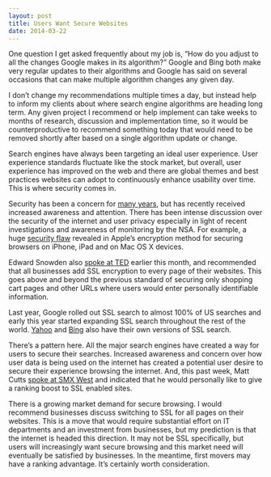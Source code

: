 ```yaml
---
layout: post
title: Users Want Secure Websites
date: 2014-03-22
---
```


One question I get asked frequently about my job is, “How do you adjust to all the changes Google makes in its algorithm?” Google and Bing both make very regular updates to their algorithms and Google has said on several occasions that can make multiple algorithm changes any given day.

I don’t change my recommendations multiple times a day, but instead help to inform my clients about where search engine algorithms are heading long term. Any given project I recommend or help implement can take weeks to months of research, discussion and implementation time, so it would be counterproductive to recommend something today that would need to be removed shortly after based on a single algorithm update or change.

Search engines have always been targeting an ideal user experience. User experience standards fluctuate like the stock market, but overall, user experience has improved on the web and there are global themes and best practices websites can adopt to continuously enhance usability over time. This is where security comes in.

Security has been a concern for [many years](https://www.mattcutts.com/blog/google-secure-search/), but has recently received increased awareness and attention. There has been intense discussion over the security of the internet and user privacy especially in light of recent investigations and awareness of monitoring by the NSA. For example, a huge [security flaw](https://www.theguardian.com/technology/2014/feb/25/apples-ssl-iphone-vulnerability-how-did-it-happen-and-what-next) revealed in Apple’s encryption method for securing browsers on iPhone, iPad and on Mac OS X devices.

Edward Snowden also [spoke at TED](https://www.ted.com/talks/edward_snowden_here_s_how_we_take_back_the_internet) earlier this month, and recommended that all businesses add SSL encryption to every page of their websites. This goes above and beyond the previous standard of securing only shopping cart pages and other URLs where users would enter personally identifiable information.

Last year, Google rolled out SSL search to almost 100% of US searches and early this year started expanding SSL search throughout the rest of the world. [Yahoo](https://searchengineland.com/yahoo-search-goes-secure-182343) and [Bing](https://searchengineland.com/bing-begins-supporting-ssl-search-query-data-does-not-pass-not-provided-181579) also have their own versions of SSL search.

There’s a pattern here. All the major search engines have created a way for users to secure their searches. Increased awareness and concern over how user data is being used on the internet has created a potential user desire to secure their experience browsing the internet. And, this past week, Matt Cutts [spoke at SMX West](https://www.seroundtable.com/google-ssl-ranking-18256.html) and indicated that he would personally like to give a ranking boost to SSL enabled sites.

There is a growing market demand for secure browsing. I would recommend businesses discuss switching to SSL for all pages on their websites. This is a move that would require substantial effort on IT departments and an investment from businesses, but my prediction is that the internet is headed this direction. It may not be SSL specifically, but users will increasingly want secure browsing and this market need will eventually be satisfied by businesses. In the meantime, first movers may have a ranking advantage. It’s certainly worth consideration.